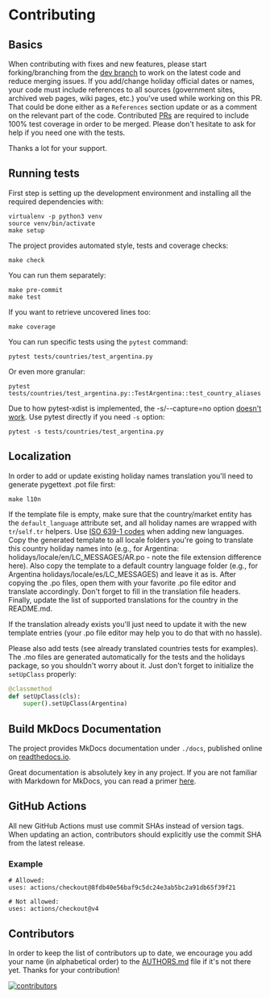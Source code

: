# Contributing

## Basics

When contributing with fixes and new features, please start forking/branching from the [dev
branch](https://github.com/vacanza/holidays/tree/dev) to work on the latest code and reduce merging
issues. If you add/change holiday official dates or names, your code must include references to all
sources (government sites, archived web pages, wiki pages, etc.) you've used while working on this
PR. That could be done either as a `References` section update or as a comment on the relevant part
of the code. Contributed [PRs](https://github.com/vacanza/holidays/pulls) are required to include
100% test coverage in order to be merged. Please don't hesitate to ask for help if you need one
with the tests.

Thanks a lot for your support.

## Running tests

First step is setting up the development environment and installing all the required dependencies
with:

``` shell
virtualenv -p python3 venv
source venv/bin/activate
make setup
```

The project provides automated style, tests and coverage checks:

``` shell
make check
```

You can run them separately:

``` shell
make pre-commit
make test
```

If you want to retrieve uncovered lines too:

``` shell
make coverage
```

You can run specific tests using the `pytest` command:

``` shell
pytest tests/countries/test_argentina.py
```

Or even more granular:

``` shell
pytest tests/countries/test_argentina.py::TestArgentina::test_country_aliases
```

Due to how pytest-xdist is implemented, the -s/--capture=no option [doesn't
work](https://pytest-xdist.readthedocs.io/en/latest/known-limitations.html#output-stdout-and-stderr-from-workers).
Use pytest directly if you need `-s` option:

``` shell
pytest -s tests/countries/test_argentina.py
```

## Localization

In order to add or update existing holiday names translation you'll need to generate pygettext
.pot file first:

``` shell
make l10n
```

If the template file is empty, make sure that the country/market entity has the `default_language`
attribute set, and all holiday names are wrapped with `tr`/`self.tr` helpers. Use [ISO 639-1
codes](https://en.wikipedia.org/wiki/List_of_ISO_639-1_codes) when adding new languages. Copy the
generated template to all locale folders you're going to translate this country holiday names into
(e.g., for Argentina: holidays/locale/en/LC_MESSAGES/AR.po - note the file extension difference
here). Also copy the template to a default country language folder (e.g., for Argentina
holidays/locale/es/LC_MESSAGES) and leave it as is. After copying the .po files, open them with
your favorite .po file editor and translate accordingly. Don't forget to fill in the translation
file headers. Finally, update the list of supported translations for the country in the README.md.

If the translation already exists you'll just need to update it with the new template entries
(your .po file editor may help you to do that with no hassle).

Please also add tests (see already translated countries tests for examples). The .mo files are
generated automatically for the tests and the holidays package, so you shouldn't worry about it.
Just don't forget to initialize the `setUpClass` properly:

``` python
@classmethod
def setUpClass(cls):
    super().setUpClass(Argentina)
```

## Build MkDocs Documentation

The project provides MkDocs documentation under `./docs`, published online on
[readthedocs.io](https://holidays.readthedocs.io/).

Great documentation is absolutely key in any project. If you are not familiar with Markdown for
MkDocs, you can read a primer [here](https://www.mkdocs.org/user-guide/writing-your-docs/).

## GitHub Actions

All new GitHub Actions must use commit SHAs instead of version tags. When updating an action, contributors should explicitly use the commit SHA from the latest release.

### Example

``` shell
# Allowed:
uses: actions/checkout@8fdb40e56baf9c5dc24e3ab5bc2a91db65f39f21

# Not allowed:
uses: actions/checkout@v4
```

## Contributors

In order to keep the list of contributors up to date, we encourage you add your name (in
alphabetical order) to the [AUTHORS.md](https://github.com/vacanza/holidays/blob/dev/AUTHORS.md)
file if it's not there yet. Thanks for your contribution!

[![contributors](https://img.shields.io/github/contributors/vacanza/holidays)](https://github.com/vacanza/holidays/graphs/contributors)
